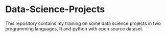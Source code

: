 # Data-Science-Projects

This repository contains my training on some data science projects in two programming languages, R and python with open source dataset. 
